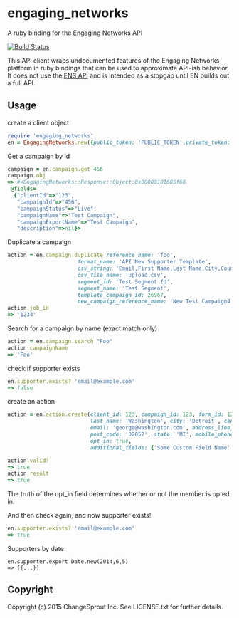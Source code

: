 # engaging_networks

A ruby binding for the Engaging Networks API

[![Build Status](https://travis-ci.org/controlshift/ruby_engaging_networks.svg)](https://travis-ci.org/controlshift/ruby_engaging_networks)

This API client wraps undocumented features of the Engaging Networks platform in ruby bindings that can be used to approximate
API-ish behavior. It does not use the [ENS API](https://speca.io/engagingnetworks/engaging-network-services?key=726cda99f0551ef286486bb847f5fb5d) and is intended
as a stopgap until EN builds out a full API.

## Usage

create a client object

```ruby
require 'engaging_networks'
en = EngagingNetworks.new({public_token: 'PUBLIC_TOKEN',private_token: 'PRIVATE_TOKEN'})
```

Get a campaign by id

```ruby
campaign = en.campaign.get 456
campaign.obj
=> #<EngagingNetworks::Response::Object:0x00000101685f68
 @fields=
  {"clientId"=>"123",
   "campaignId"=>"456",
   "campaignStatus"=>"Live",
   "campaignName"=>"Test Campaign",
   "campaignExportName"=>"Test Campaign",
   "description"=>nil}>
```

Duplicate a campaign


```ruby
action = en.campaign.duplicate reference_name: 'foo',
                      format_name: 'API New Supporter Template',
                      csv_string: 'Email,First Name,Last Name,City,Country Code,Country Name,Postal Code,Mobile Phone,Language,Originating Action',
                      csv_file_name: 'upload.csv',
                      segment_id: 'Test Segment Id',
                      segment_name: 'Test Segment',
                      template_campaign_id: 26967,
                      new_campaign_reference_name: 'New Test Campaign4'
action.job_id
=> '1234'
```

Search for a campaign by name (exact match only)

```ruby
action = en.campaign.search "Foo"
action.campaignName
=> 'Foo'
```

check if supporter exists

```ruby
en.supporter.exists? 'email@example.com'
=> false
```
create an action

```ruby
action = en.action.create(client_id: 123, campaign_id: 123, form_id: 123, first_name: 'George',
                          last_name: 'Washington', city: 'Detroit', country: country_code, country_name: 'United States',
                          email: 'george@washington.com', address_line_1: 'address1', address_line_2: 'address2',
                          post_code: '02052', state: 'MI', mobile_phone: '518-207-6768', originating_action: 'xxx',
                          opt_in: true,
                          additional_fields: {'Some Custom Field Name': 'field value'})

action.valid?
=> true
action.result
=> true
```

The truth of the opt_in field determines whether or not the member is opted in.

And then check again, and now supporter exists!

```ruby
en.supporter.exists? 'email@example.com'
=> true
```

Supporters by date

```
en.supporter.export Date.new(2014,6,5)
=> [{...}]

```

## Copyright

Copyright (c) 2015 ChangeSprout Inc. See LICENSE.txt for
further details.

